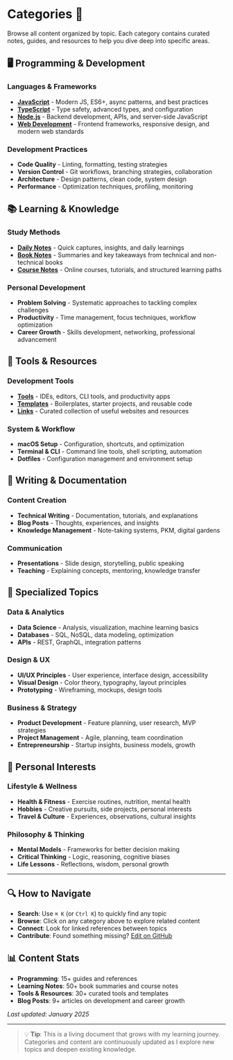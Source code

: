 # Categories 📂

Browse all content organized by topic. Each category contains curated notes, guides, and resources to help you dive deep into specific areas.

## 🖥️ Programming & Development

### Languages & Frameworks

- **[JavaScript](/programming/javascript)** - Modern JS, ES6+, async patterns, and best practices
- **[TypeScript](/programming/typescript)** - Type safety, advanced types, and configuration
- **[Node.js](/programming/nodejs)** - Backend development, APIs, and server-side JavaScript
- **[Web Development](/programming/web-dev)** - Frontend frameworks, responsive design, and modern web standards

### Development Practices

- **Code Quality** - Linting, formatting, testing strategies
- **Version Control** - Git workflows, branching strategies, collaboration
- **Architecture** - Design patterns, clean code, system design
- **Performance** - Optimization techniques, profiling, monitoring

## 📚 Learning & Knowledge

### Study Methods

- **[Daily Notes](/notes/daily)** - Quick captures, insights, and daily learnings
- **[Book Notes](/notes/books)** - Summaries and key takeaways from technical and non-technical books
- **[Course Notes](/notes/courses)** - Online courses, tutorials, and structured learning paths

### Personal Development

- **Problem Solving** - Systematic approaches to tackling complex challenges
- **Productivity** - Time management, focus techniques, workflow optimization
- **Career Growth** - Skills development, networking, professional advancement

## 🔧 Tools & Resources

### Development Tools

- **[Tools](/resources/tools)** - IDEs, editors, CLI tools, and productivity apps
- **[Templates](/resources/templates)** - Boilerplates, starter projects, and reusable code
- **[Links](/resources/links)** - Curated collection of useful websites and resources

### System & Workflow

- **macOS Setup** - Configuration, shortcuts, and optimization
- **Terminal & CLI** - Command line tools, shell scripting, automation
- **Dotfiles** - Configuration management and environment setup

## 📝 Writing & Documentation

### Content Creation

- **Technical Writing** - Documentation, tutorials, and explanations
- **Blog Posts** - Thoughts, experiences, and insights
- **Knowledge Management** - Note-taking systems, PKM, digital gardens

### Communication

- **Presentations** - Slide design, storytelling, public speaking
- **Teaching** - Explaining concepts, mentoring, knowledge transfer

## 🎯 Specialized Topics

### Data & Analytics

- **Data Science** - Analysis, visualization, machine learning basics
- **Databases** - SQL, NoSQL, data modeling, optimization
- **APIs** - REST, GraphQL, integration patterns

### Design & UX

- **UI/UX Principles** - User experience, interface design, accessibility
- **Visual Design** - Color theory, typography, layout principles
- **Prototyping** - Wireframing, mockups, design tools

### Business & Strategy

- **Product Development** - Feature planning, user research, MVP strategies
- **Project Management** - Agile, planning, team coordination
- **Entrepreneurship** - Startup insights, business models, growth

## 🌱 Personal Interests

### Lifestyle & Wellness

- **Health & Fitness** - Exercise routines, nutrition, mental health
- **Hobbies** - Creative pursuits, side projects, personal interests
- **Travel & Culture** - Experiences, observations, cultural insights

### Philosophy & Thinking

- **Mental Models** - Frameworks for better decision making
- **Critical Thinking** - Logic, reasoning, cognitive biases
- **Life Lessons** - Reflections, wisdom, personal growth

---

## 🔍 How to Navigate

- **Search**: Use `⌘ K` (or `Ctrl K`) to quickly find any topic
- **Browse**: Click on any category above to explore related content
- **Connect**: Look for linked references between topics
- **Contribute**: Found something missing? [Edit on GitHub](https://github.com/shravan20/ohmytidbits)

## 📊 Content Stats

- **Programming**: 15+ guides and references
- **Learning Notes**: 50+ book summaries and course notes  
- **Tools & Resources**: 30+ curated tools and templates
- **Blog Posts**: 9+ articles on development and career growth

*Last updated: January 2025*

---

> 💡 **Tip**: This is a living document that grows with my learning journey. Categories and content are continuously updated as I explore new topics and deepen existing knowledge.
